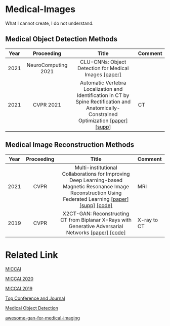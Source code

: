 # Medical-Images

What I cannot create, I do not understand.

## Medical Object Detection Methods
Year|Proceeding|Title|Comment
--|:--:|:--:|:--
2021|NeuroComputing 2021| CLU-CNNs: Object Detection for Medical Images [[paper]](https://www.researchgate.net/profile/Shiping_Wen/publication/332525939_CLU-CNNs_Object_detection_for_medical_images/links/5ce6078692851c4eabb70b18/CLU-CNNs-Object-detection-for-medical-images.pdf)|
2021|CVPR 2021| Automatic Vertebra Localization and Identification in CT by Spine Rectification and Anatomically-Constrained Optimization [[paper]](https://openaccess.thecvf.com/content/CVPR2021/papers/Wang_Automatic_Vertebra_Localization_and_Identification_in_CT_by_Spine_Rectification_CVPR_2021_paper.pdf) [[supp]](https://openaccess.thecvf.com/content/CVPR2021/supplemental/Wang_Automatic_Vertebra_Localization_CVPR_2021_supplemental.pdf) | CT


## Medical Image Reconstruction Methods
Year|Proceeding|Title|Comment
--|:--:|:--:|:--
2021|CVPR| Multi-institutional Collaborations for Improving Deep Learning-based Magnetic Resonance Image Reconstruction Using Federated Learning [[paper]](https://openaccess.thecvf.com/content/CVPR2021/papers/Guo_Multi-Institutional_Collaborations_for_Improving_Deep_Learning-Based_Magnetic_Resonance_Image_Reconstruction_CVPR_2021_paper.pdf) [[supp]](https://openaccess.thecvf.com/content/CVPR2021/supplemental/Guo_Multi-Institutional_Collaborations_for_CVPR_2021_supplemental.pdf) [[code]](https://github.com/guopengf/FLMRCM) | MRI 
2019|CVPR| X2CT-GAN: Reconstructing CT from Biplanar X-Rays with Generative Adversarial Networks [[paper]](https://openaccess.thecvf.com/content_CVPR_2019/papers/Ying_X2CT-GAN_Reconstructing_CT_From_Biplanar_X-Rays_With_Generative_Adversarial_Networks_CVPR_2019_paper.pdf) [[code]](https://github.com/KetCathy/x2ct)| X-ray to CT



# Related Link

[MICCAI](https://link.springer.com/conference/miccai)

[MICCAI 2020](https://link.springer.com/book/10.1007/978-3-030-59710-8)

[MICCAI 2019](https://link.springer.com/book/10.1007/978-3-030-32239-7)

[Top Conference and Journal](https://www.zhihu.com/question/284242946)

[Medical Object Detection](https://www.paperswithcode.com/task/medical-object-detection#:~:text=Medical%20object%20detection%20is%20the%20task%20of%20identifying,Volumes%20with%20a%20Grouped%20Single%20Shot%20MultiBox%20Detector%29)

[awesome-gan-for-medical-imaging](https://github.com/xinario/awesome-gan-for-medical-imaging)


